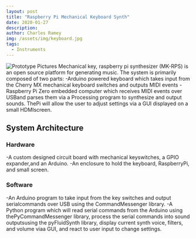```yaml
---
layout: post
title: "Raspberry Pi Mechanical Keyboard Synth"
date: 2020-01-27
description: 
author: Charles Ramey
img: /assets/img/keyboard.jpg
tags:
  - Instruments
---
```

![Prototype Pictures](/assets/images/keyboard.jpg)
Mechanical key, raspberry pi synthesizer (MK-RPS) is an open source platform for generating music. The system is primarily composed of two parts:
-Arduino powered keyboard which takes input from the Cherry MX mechanical keyboard switches and outputs MIDI events
-Raspberry Pi Zero embedded computer which receives MIDI events over USBand parses them via a Processing program to synthesize and output sounds. ThePi will allow the user to adjust settings via a GUI displayed on a small HDMIscreen.

## System Architecture
### Hardware
-A custom designed circuit board with mechanical keyswitches, a GPIO expander,and an Arduino.
-An enclosure to hold the keyboard, RaspberryPi, and small screen.
### Software
-An Arduino program to take input from the key switches and output serialcommands over USB using the CommandMessenger library.
-A Python program which will read serial commands from the Arduino using thePyCommandMessenger library, process the serial commands into sound outputsusing the pyFluidSynth library, display current synth voice, filters, and volume viaa GUI, and react to user input to change settings.

